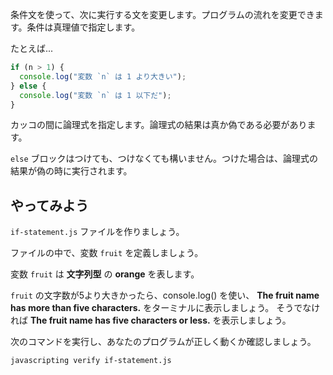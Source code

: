 条件文を使って、次に実行する文を変更します。プログラムの流れを変更できます。条件は真理値で指定します。

たとえば...

```js
if (n > 1) {
  console.log("変数 `n` は 1 より大きい");
} else {
  console.log("変数 `n` は 1 以下だ");
}
```

カッコの間に論理式を指定します。論理式の結果は真か偽である必要があります。

`else` ブロックはつけても、つけなくても構いません。つけた場合は、論理式の結果が偽の時に実行されます。

## やってみよう

`if-statement.js` ファイルを作りましょう。

ファイルの中で、変数 `fruit` を定義しましょう。

変数 `fruit` は **文字列型** の **orange** を表します。

`fruit` の文字数が5より大きかったら、console.log() を使い、 **The fruit name has more than five characters.** をターミナルに表示しましょう。
そうでなければ **The fruit name has five characters or less.** を表示しましょう。

次のコマンドを実行し、あなたのプログラムが正しく動くか確認しましょう。

```bash
javascripting verify if-statement.js
```
